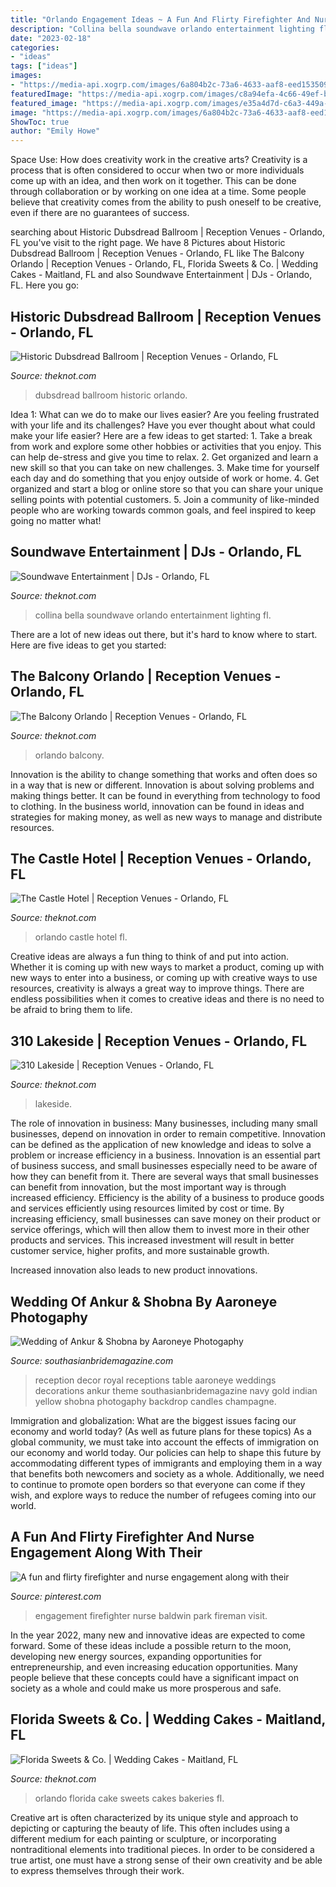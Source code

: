 ```yaml
---
title: "Orlando Engagement Ideas ~ A Fun And Flirty Firefighter And Nurse Engagement Along With Their"
description: "Collina bella soundwave orlando entertainment lighting fl"
date: "2023-02-18"
categories:
- "ideas"
tags: ["ideas"]
images:
- "https://media-api.xogrp.com/images/6a804b2c-73a6-4633-aaf8-eed153509f07~rs_719.480"
featuredImage: "https://media-api.xogrp.com/images/c8a94efa-4c66-49ef-b50b-df86c8602c2b"
featured_image: "https://media-api.xogrp.com/images/e35a4d7d-c6a3-449a-b5f1-41c165ea9d80~rs_720.480"
image: "https://media-api.xogrp.com/images/6a804b2c-73a6-4633-aaf8-eed153509f07~rs_719.480"
ShowToc: true
author: "Emily Howe"
---
```



Space Use: How does creativity work in the creative arts?
Creativity is a process that is often considered to occur when two or more individuals come up with an idea, and then work on it together. This can be done through collaboration or by working on one idea at a time. Some people believe that creativity comes from the ability to push oneself to be creative, even if there are no guarantees of success.

	

		
searching about Historic Dubsdread Ballroom | Reception Venues - Orlando, FL you've visit to the right page. We have 8 Pictures about Historic Dubsdread Ballroom | Reception Venues - Orlando, FL like The Balcony Orlando | Reception Venues - Orlando, FL, Florida Sweets &amp; Co. | Wedding Cakes - Maitland, FL and also Soundwave Entertainment | DJs - Orlando, FL. Here you go:
		
    
## Historic Dubsdread Ballroom | Reception Venues - Orlando, FL

<img loading=lazy src="https://media-api.xogrp.com/images/ef756291-a7da-4590-97f3-6455595dd926~rs_720.480" onerror="this.onerror=null;this.src='https://tse3.mm.bing.net/th?id=OIP.K04EK8pYW8iCLqfR8vDjJgHaE8&amp;pid=15.1';" alt="Historic Dubsdread Ballroom | Reception Venues - Orlando, FL">

_Source: theknot.com_

>dubsdread ballroom historic orlando. 

	

Idea 1: What can we do to make our lives easier?
Are you feeling frustrated with your life and its challenges? Have you ever thought about what could make your life easier? Here are a few ideas to get started: 1. Take a break from work and explore some other hobbies or activities that you enjoy. This can help de-stress and give you time to relax. 2. Get organized and learn a new skill so that you can take on new challenges. 3. Make time for yourself each day and do something that you enjoy outside of work or home. 4. Get organized and start a blog or online store so that you can share your unique selling points with potential customers. 5. Join a community of like-minded people who are working towards common goals, and feel inspired to keep going no matter what! 
    
## Soundwave Entertainment | DJs - Orlando, FL

<img loading=lazy src="https://media-api.xogrp.com/images/6a804b2c-73a6-4633-aaf8-eed153509f07~rs_719.480" onerror="this.onerror=null;this.src='https://tse1.mm.bing.net/th?id=OIP.OE3jyvR-_ar0za3aii4JuwHaE8&amp;pid=15.1';" alt="Soundwave Entertainment | DJs - Orlando, FL">

_Source: theknot.com_

>collina bella soundwave orlando entertainment lighting fl. 

	

There are a lot of new ideas out there, but it's hard to know where to start. Here are five ideas to get you started: 

    
## The Balcony Orlando | Reception Venues - Orlando, FL

<img loading=lazy src="https://media-api.xogrp.com/images/e35a4d7d-c6a3-449a-b5f1-41c165ea9d80~rs_720.480" onerror="this.onerror=null;this.src='https://tse2.mm.bing.net/th?id=OIP.fTCX4EgbkR0PYk0XKvXR_gHaE8&amp;pid=15.1';" alt="The Balcony Orlando | Reception Venues - Orlando, FL">

_Source: theknot.com_

>orlando balcony. 

	

Innovation is the ability to change something that works and often does so in a way that is new or different. Innovation is about solving problems and making things better. It can be found in everything from technology to food to clothing. In the business world, innovation can be found in ideas and strategies for making money, as well as new ways to manage and distribute resources.

    
## The Castle Hotel | Reception Venues - Orlando, FL

<img loading=lazy src="https://media-api.xogrp.com/images/261a1881-0f65-4207-8ac4-99bceb145b73~rs_720.480" onerror="this.onerror=null;this.src='https://tse4.mm.bing.net/th?id=OIP.64HdEyar_Yq-C81fzOY5dwHaE5&amp;pid=15.1';" alt="The Castle Hotel | Reception Venues - Orlando, FL">

_Source: theknot.com_

>orlando castle hotel fl. 

	

Creative ideas are always a fun thing to think of and put into action. Whether it is coming up with new ways to market a product, coming up with new ways to enter into a business, or coming up with creative ways to use resources, creativity is always a great way to improve things. There are endless possibilities when it comes to creative ideas and there is no need to be afraid to bring them to life.

    
## 310 Lakeside | Reception Venues - Orlando, FL

<img loading=lazy src="https://media-api.xogrp.com/images/3f8e70c8-e3b8-46df-9269-18b0dfbe14f1~rs_640.480" onerror="this.onerror=null;this.src='https://tse3.mm.bing.net/th?id=OIP.V7nG210g1DZ0ZldIJbyL9QHaFj&amp;pid=15.1';" alt="310 Lakeside | Reception Venues - Orlando, FL">

_Source: theknot.com_

>lakeside. 

	

The role of innovation in business:
Many businesses, including many small businesses, depend on innovation in order to remain competitive. Innovation can be defined as the application of new knowledge and ideas to solve a problem or increase efficiency in a business. Innovation is an essential part of business success, and small businesses especially need to be aware of how they can benefit from it.
There are several ways that small businesses can benefit from innovation, but the most important way is through increased efficiency. Efficiency is the ability of a business to produce goods and services efficiently using resources limited by cost or time. By increasing efficiency, small businesses can save money on their product or service offerings, which will then allow them to invest more in their other products and services. This increased investment will result in better customer service, higher profits, and more sustainable growth.

Increased innovation also leads to new product innovations.

    
## Wedding Of Ankur &amp; Shobna By Aaroneye Photogaphy

<img loading=lazy src="http://www.southasianbridemagazine.com/wp-content/uploads/2014/01/aaroneye-photography-40-648x1024.jpg" onerror="this.onerror=null;this.src='https://tse4.mm.bing.net/th?id=OIP.qmRff5BpIL68lMHuEHZ7mAHaLt&amp;pid=15.1';" alt="Wedding of Ankur &amp; Shobna by Aaroneye Photogaphy">

_Source: southasianbridemagazine.com_

>reception decor royal receptions table aaroneye weddings decorations ankur theme southasianbridemagazine navy gold indian yellow shobna photogaphy backdrop candles champagne. 

	

Immigration and globalization: What are the biggest issues facing our economy and world today? (As well as future plans for these topics)
As a global community, we must take into account the effects of immigration on our economy and world today. Our policies can help to shape this future by accommodating different types of immigrants and employing them in a way that benefits both newcomers and society as a whole. Additionally, we need to continue to promote open borders so that everyone can come if they wish, and explore ways to reduce the number of refugees coming into our world.

    
## A Fun And Flirty Firefighter And Nurse Engagement Along With Their

<img loading=lazy src="https://i.pinimg.com/736x/29/b8/cf/29b8cf01e965539c89d5ec8414d275d2.jpg" onerror="this.onerror=null;this.src='https://tse3.mm.bing.net/th?id=OIP.Kwp_Et151TbQY-PTNYOLKgHaFg&amp;pid=15.1';" alt="A fun and flirty firefighter and nurse engagement along with their">

_Source: pinterest.com_

>engagement firefighter nurse baldwin park fireman visit. 

	

In the year 2022, many new and innovative ideas are expected to come forward. Some of these ideas include a possible return to the moon, developing new energy sources, expanding opportunities for entrepreneurship, and even increasing education opportunities. Many people believe that these concepts could have a significant impact on society as a whole and could make us more prosperous and safe.

    
## Florida Sweets &amp; Co. | Wedding Cakes - Maitland, FL

<img loading=lazy src="https://media-api.xogrp.com/images/c8a94efa-4c66-49ef-b50b-df86c8602c2b" onerror="this.onerror=null;this.src='https://tse2.mm.bing.net/th?id=OIP.RNQsWfEgHxoRApMIAR1tEwHaLH&amp;pid=15.1';" alt="Florida Sweets &amp; Co. | Wedding Cakes - Maitland, FL">

_Source: theknot.com_

>orlando florida cake sweets cakes bakeries fl. 

	

Creative art is often characterized by its unique style and approach to depicting or capturing the beauty of life. This often includes using a different medium for each painting or sculpture, or incorporating nontraditional elements into traditional pieces. In order to be considered a true artist, one must have a strong sense of their own creativity and be able to express themselves through their work.

